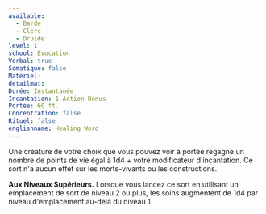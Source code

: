 ```yaml
---
available:
  - Barde
  - Clerc
  - Druide
level: 1
school: Évocation
Verbal: true
Somatique: false
Matériel: 
detailmat: 
Durée: Instantanée
Incantation: 1 Action Bonus
Portée: 60 ft.
Concentration: false
Rituel: false
englishname: Healing Word
---
```

Une créature de votre choix que vous pouvez voir à portée regagne un nombre de points de vie égal à 1d4 + votre modificateur d'incantation. Ce sort n'a aucun effet sur les morts-vivants ou les constructions.

**Aux Niveaux Supérieurs.** Lorsque vous lancez ce sort en utilisant un emplacement de sort de niveau 2 ou plus, les soins augmentent de 1d4 par niveau d'emplacement au-delà du niveau 1.
